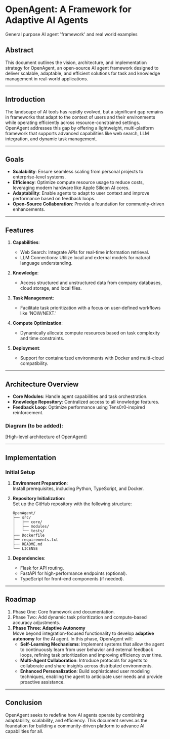 # OpenAgent: A Framework for Adaptive AI Agents
General purpose AI agent 'framework' and real world examples

## Abstract  
This document outlines the vision, architecture, and implementation strategy for OpenAgent, an open-source AI agent framework designed to deliver scalable, adaptable, and efficient solutions for task and knowledge management in real-world applications.

---

## Introduction  
The landscape of AI tools has rapidly evolved, but a significant gap remains in frameworks that adapt to the context of users and their environments while operating efficiently across resource-constrained settings. OpenAgent addresses this gap by offering a lightweight, multi-platform framework that supports advanced capabilities like web search, LLM integration, and dynamic task management.

---

## Goals  
- **Scalability**: Ensure seamless scaling from personal projects to enterprise-level systems.  
- **Efficiency**: Optimize compute resource usage to reduce costs, leveraging modern hardware like Apple Silicon AI cores.  
- **Adaptability**: Enable agents to adapt to user context and improve performance based on feedback loops.  
- **Open-Source Collaboration**: Provide a foundation for community-driven enhancements.

---

## Features  
1. **Capabilities**:  
   - Web Search: Integrate APIs for real-time information retrieval.  
   - LLM Connections: Utilize local and external models for natural language understanding.  

2. **Knowledge**:  
   - Access structured and unstructured data from company databases, cloud storage, and local files.  

3. **Task Management**:  
   - Facilitate task prioritization with a focus on user-defined workflows like 'NOW/NEXT.'  

4. **Compute Optimization**:  
   - Dynamically allocate compute resources based on task complexity and time constraints.  

5. **Deployment**:  
   - Support for containerized environments with Docker and multi-cloud compatibility.

---

## Architecture Overview  
- **Core Modules**: Handle agent capabilities and task orchestration.  
- **Knowledge Repository**: Centralized access to all knowledge features.  
- **Feedback Loop**: Optimize performance using Tens0r0-inspired reinforcement.  

### Diagram (to be added):  
[High-level architecture of OpenAgent]

---

## Implementation  
### Initial Setup  
1. **Environment Preparation**:  
   Install prerequisites, including Python, TypeScript, and Docker.  

2. **Repository Initialization**:  
   Set up the GitHub repository with the following structure:  
   ```
   OpenAgent/
   ├── src/
   │   ├── core/
   │   ├── modules/
   │   └── tests/
   ├── Dockerfile
   ├── requirements.txt
   ├── README.md
   └── LICENSE
   ```

3. **Dependencies**:  
   - Flask for API routing.  
   - FastAPI for high-performance endpoints (optional).  
   - TypeScript for front-end components (if needed).  

---

## Roadmap  
1. Phase One: Core framework and documentation.  
2. Phase Two: Add dynamic task prioritization and compute-based accuracy adjustments.  
3. **Phase Three: Adaptive Autonomy**  
   Move beyond integration-focused functionality to develop **adaptive autonomy** for the AI agent. In this phase, OpenAgent will:  
   - **Self-Learning Mechanisms**: Implement systems that allow the agent to continuously learn from user behavior and external feedback loops, refining task prioritization and improving efficiency over time.  
   - **Multi-Agent Collaboration**: Introduce protocols for agents to collaborate and share insights across distributed environments.  
   - **Enhanced Personalization**: Build sophisticated user modeling techniques, enabling the agent to anticipate user needs and provide proactive assistance.

---

## Conclusion  
OpenAgent seeks to redefine how AI agents operate by combining adaptability, scalability, and efficiency. This document serves as the foundation for building a community-driven platform to advance AI capabilities for all.

